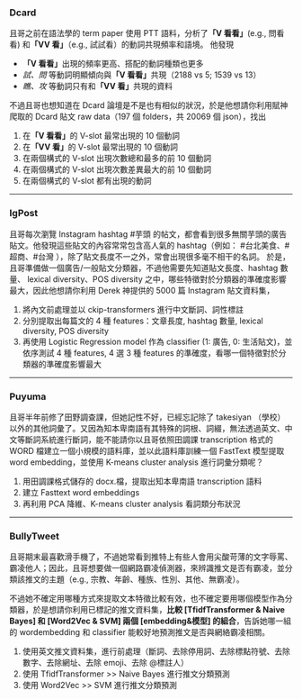 ### Dcard

且哥之前在語法學的 term paper 使用 PTT 語料，分析了<strong>「V 看看」</strong>(e.g., 問看看) 和<strong>「VV 看」</strong>（e.g., 試試看）的動詞共現頻率和語境。
他發現

- <strong>「V 看看」</strong>出現的頻率更高、搭配的動詞種類也更多
- _試、問_ 等動詞明顯傾向與<strong>「V 看看」</strong>共現（2188 vs 5; 1539 vs 13）
- _瞧、攻_ 等動詞只有和<strong>「VV 看」</strong>共現的資料

不過且哥也想知道在 Dcard 論壇是不是也有相似的狀況，於是他想請你利用賦神爬取的 Dcard 貼文 raw data（197 個 folders，共 20069 個 json），找出

1. 在<strong>「V 看看」</strong>的 V-slot 最常出現的 10 個動詞
2. 在<strong>「VV 看」</strong>的 V-slot 最常出現的 10 個動詞
3. 在兩個構式的 V-slot 出現次數總和最多的前 10 個動詞
4. 在兩個構式的 V-slot 出現次數差異最大的前 10 個動詞
5. 在兩個構式的 V-slot 都有出現的動詞

---

### IgPost

且哥每次瀏覽 Instagram hashtag #芋頭 的帖文，都會看到很多無關芋頭的廣告貼文。他發現這些貼文的內容常常包含高人氣的 hashtag（例如： #台北美食、#超商、#台灣 ），除了貼文長度不一之外，常會出現很多毫不相干的名詞。
於是，且哥準備做一個廣告/一般貼文分類器，不過他需要先知道貼文長度、hashtag 數量、 lexical diversity、POS diversity 之中，哪些特徵對於分類器的準確度影響最大，因此他想請你利用 Derek 神提供的 5000 篇 Instagram 貼文資料集，

1. 將內文前處理並以 ckip-transformers 進行中文斷詞、詞性標註
2. 分別提取出每篇文的 4 種 features：文章長度, hashtag 數量, lexical diversity, POS diversity
3. 再使用 Logistic Regression model 作為 classifier (1: 廣告, 0: 生活貼文)，並依序測試 4 種 features, 4 選 3 種 features 的準確度，看哪一個特徵對於分類器的準確度影響最大

---

### Puyuma

且哥半年前修了田野調查課，但她記性不好，已經忘記除了 takesiyan （學校）以外的其他詞彙了。又因為知本卑南語有其特殊的詞根、詞綴，無法透過英文、中文等斷詞系統進行斷詞，能不能請你以且哥依照田調課 transcription 格式的 WORD 檔建立一個小規模的語料庫，並以此語料庫訓練一個 FastText 模型提取 word embedding，並使用 K-means cluster analysis 進行詞彙分類呢？

1. 用田調課格式儲存的 docx.檔，提取出知本卑南語 transcription 語料
2. 建立 Fasttext word embeddings
3. 再利用 PCA 降維、K-means cluster analysis 看詞類分布狀況

---

### BullyTweet

且哥期末最喜歡滑手機了，不過她常看到推特上有些人會用尖酸苛薄的文字辱罵、霸凌他人；因此，且哥想要做一個網路霸凌偵測器，來辨識推文是否有霸凌，並分類該推文的主題（e.g., 宗教、年齡、種族、性別、其他、無霸凌）。

不過她不確定用哪種方式來提取文本特徵比較有效，也不確定要用哪個模型作為分類器，於是想請你利用已標記的推文資料集，**比較 [TfidfTransformer & Naive Bayes] 和 [Word2Vec & SVM] 兩個 [embedding&模型] 的組合**，告訴她哪一組的 wordembedding 和 classifier 能較好地預測推文是否與網絡霸凌相關。

1. 使用英文推文資料集，進行前處理（斷詞、去除停用詞、去除標點符號、去除數字、去除網址、去除 emoji、去除 @標註人）
2. 使用 TfidfTransformer >> Naive Bayes 進行推文分類預測
3. 使用 Word2Vec >> SVM 進行推文分類預測
